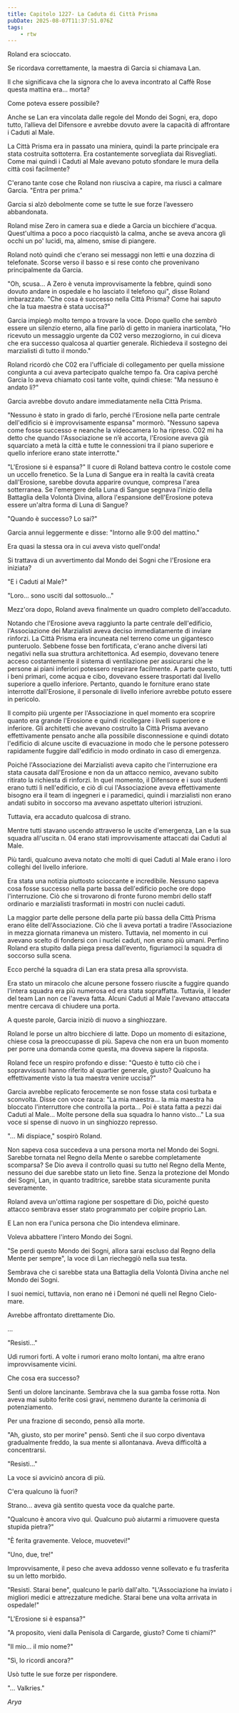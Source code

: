 ```yaml
---
title: Capitolo 1227- La Caduta di Città Prisma
pubDate: 2025-08-07T11:37:51.076Z
tags:
    - rtw
---
```



Roland era scioccato.


Se ricordava correttamente, la maestra di Garcia si chiamava Lan.


Il che significava che la signora che lo aveva incontrato al Caffè Rose questa mattina era... morta?


Come poteva essere possibile?


Anche se Lan era vincolata dalle regole del Mondo dei Sogni, era, dopo tutto, l’allieva del Difensore e avrebbe dovuto avere la capacità di affrontare i Caduti al Male.


La Città Prisma era in passato una miniera, quindi la parte principale era stata costruita sottoterra. Era costantemente sorvegliata dai Risvegliati. Come mai quindi i Caduti al Male avevano potuto sfondare le mura della città così facilmente?


C'erano tante cose che Roland non riusciva a capire, ma riuscì a calmare Garcia. "Entra per prima."


Garcia si alzò debolmente come se tutte le sue forze l’avessero abbandonata.


Roland mise Zero in camera sua e diede a Garcia un bicchiere d'acqua. Quest'ultima a poco a poco riacquistò la calma, anche se aveva ancora gli occhi un po' lucidi, ma, almeno, smise di piangere.


Roland notò quindi che c'erano sei messaggi non letti e una dozzina di telefonate. Scorse verso il basso e si rese conto che provenivano principalmente da Garcia.


"Oh, scusa... A Zero è venuta improvvisamente la febbre, quindi sono dovuto andare in ospedale e ho lasciato il telefono qui", disse Roland imbarazzato. "Che cosa è successo nella Città Prisma? Come hai saputo che la tua maestra è stata uccisa?"


Garcia impiegò molto tempo a trovare la voce. Dopo quello che sembrò essere un silenzio eterno, alla fine parlò di getto in maniera inarticolata, "Ho ricevuto un messaggio urgente da C02 verso mezzogiorno, in cui diceva che era successo qualcosa al quartier generale. Richiedeva il sostegno dei marzialisti di tutto il mondo."


Roland ricordò che C02 era l'ufficiale di collegamento per quella missione congiunta a cui aveva partecipato qualche tempo fa. Ora capiva perché Garcia lo aveva chiamato così tante volte, quindi chiese: "Ma nessuno è andato lì?"


Garcia avrebbe dovuto andare immediatamente nella Città Prisma.


"Nessuno è stato in grado di farlo, perché l'Erosione nella parte centrale dell'edificio si è improvvisamente espansa" mormorò. "Nessuno sapeva come fosse successo e neanche la videocamera lo ha ripreso. C02 mi ha detto che quando l'Associazione se n’è accorta, l'Erosione aveva già squarciato a metà la città e tutte le connessioni tra il piano superiore e quello inferiore erano state interrotte."


"L'Erosione si è espansa?" Il cuore di Roland batteva contro le costole come un uccello frenetico. Se la Luna di Sangue era in realtà la cavità creata dall'Erosione, sarebbe dovuta apparire ovunque, compresa l'area sotterranea. Se l'emergere della Luna di Sangue segnava l'inizio della Battaglia della Volontà Divina, allora l'espansione dell'Erosione poteva essere un'altra forma di Luna di Sangue?


"Quando è successo? Lo sai?"


Garcia annuì leggermente e disse: "Intorno alle 9:00 del mattino."


Era quasi la stessa ora in cui aveva visto quell'onda!


Si trattava di un avvertimento dal Mondo dei Sogni che l'Erosione era iniziata?


"E i Caduti al Male?"


"Loro... sono usciti dal sottosuolo..."


Mezz'ora dopo, Roland aveva finalmente un quadro completo dell’accaduto.


Notando che l'Erosione aveva raggiunto la parte centrale dell'edificio, l'Associazione dei Marzialisti aveva deciso immediatamente di inviare rinforzi. La Città Prisma era incuneata nel terreno come un gigantesco punteruolo. Sebbene fosse ben fortificata, c'erano anche diversi lati negativi nella sua struttura architettonica. Ad esempio, dovevano tenere acceso costantemente il sistema di ventilazione per assicurarsi che le persone ai piani inferiori potessero respirare facilmente. A parte questo, tutti i beni primari, come acqua e cibo, dovevano essere trasportati dal livello superiore a quello inferiore. Pertanto, quando le forniture erano state interrotte dall'Erosione, il personale di livello inferiore avrebbe potuto essere in pericolo.


Il compito più urgente per l'Associazione in quel momento era scoprire quanto era grande l'Erosione e quindi ricollegare i livelli superiore e inferiore. Gli architetti che avevano costruito la Città Prisma avevano effettivamente pensato anche alla possibile disconnessione e quindi dotato l'edificio di alcune uscite di evacuazione in modo che le persone potessero rapidamente fuggire dall'edificio in modo ordinato in caso di emergenza.


Poiché l'Associazione dei Marzialisti aveva capito che l'interruzione era stata causata dall'Erosione e non da un attacco nemico, avevano subito ritirato la richiesta di rinforzi. In quel momento, il Difensore e i suoi studenti erano tutti lì nell'edificio, e ciò di cui l'Associazione aveva effettivamente bisogno era il team di ingegneri e i paramedici, quindi i marzialisti non erano andati subito in soccorso ma avevano aspettato ulteriori istruzioni.


Tuttavia, era accaduto qualcosa di strano.


Mentre tutti stavano uscendo attraverso le uscite d'emergenza, Lan e la sua squadra all'uscita n. 04 erano stati improvvisamente attaccati dai Caduti al Male.


Più tardi, qualcuno aveva notato che molti di quei Caduti al Male erano i loro colleghi del livello inferiore.


Era stata una notizia piuttosto scioccante e incredibile. Nessuno sapeva cosa fosse successo nella parte bassa dell'edificio poche ore dopo l'interruzione. Ciò che si trovarono di fronte furono membri dello staff ordinario e marzialisti trasformati in mostri con nuclei caduti.


La maggior parte delle persone della parte più bassa della Città Prisma erano élite dell'Associazione. Ciò che li aveva portati a tradire l'Associazione in mezza giornata rimaneva un mistero. Tuttavia, nel momento in cui avevano scelto di fondersi con i nuclei caduti, non erano più umani. Perfino Roland era stupito dalla piega presa dall’evento, figuriamoci la squadra di soccorso sulla scena.


Ecco perché la squadra di Lan era stata presa alla sprovvista.


Era stato un miracolo che alcune persone fossero riuscite a fuggire quando l'intera squadra era più numerosa ed era stata sopraffatta. Tuttavia, il leader del team Lan non ce l'aveva fatta. Alcuni Caduti al Male l'avevano attaccata mentre cercava di chiudere una porta.


A queste parole, Garcia iniziò di nuovo a singhiozzare.


Roland le porse un altro bicchiere di latte. Dopo un momento di esitazione, chiese cosa la preoccupasse di più. Sapeva che non era un buon momento per porre una domanda come questa, ma doveva sapere la risposta.


Roland fece un respiro profondo e disse: "Questo è tutto ciò che i sopravvissuti hanno riferito al quartier generale, giusto? Qualcuno ha effettivamente visto la tua maestra venire uccisa?"


Garcia avrebbe replicato ferocemente se non fosse stata così turbata e sconvolta. Disse con voce rauca: "La mia maestra... la mia maestra ha bloccato l'interruttore che controlla la porta... Poi è stata fatta a pezzi dai Caduti al Male... Molte persone della sua squadra lo hanno visto..." La sua voce si spense di nuovo in un singhiozzo represso.


"... Mi dispiace," sospirò Roland.


Non sapeva cosa succedeva a una persona morta nel Mondo dei Sogni. Sarebbe tornata nel Regno della Mente o sarebbe completamente scomparsa? Se Dio aveva il controllo quasi su tutto nel Regno della Mente, nessuno dei due sarebbe stato un lieto fine. Senza la protezione del Mondo dei Sogni, Lan, in quanto traditrice, sarebbe stata sicuramente punita severamente.


Roland aveva un'ottima ragione per sospettare di Dio, poiché questo attacco sembrava esser stato programmato per colpire proprio Lan.


E Lan non era l'unica persona che Dio intendeva eliminare.


Voleva abbattere l'intero Mondo dei Sogni.


"Se perdi questo Mondo dei Sogni, allora sarai escluso dal Regno della Mente per sempre", la voce di Lan riecheggiò nella sua testa.


Sembrava che ci sarebbe stata una Battaglia della Volontà Divina anche nel Mondo dei Sogni.


I suoi nemici, tuttavia, non erano né i Demoni né quelli nel Regno Cielo-mare.


Avrebbe affrontato direttamente Dio.


...


"Resisti..."


Udì rumori forti. A volte i rumori erano molto lontani, ma altre erano improvvisamente vicini.


Che cosa era successo?


Sentì un dolore lancinante. Sembrava che la sua gamba fosse rotta. Non aveva mai subito ferite così gravi, nemmeno durante la cerimonia di potenziamento.


Per una frazione di secondo, pensò alla morte.


"Ah, giusto, sto per morire" pensò. Sentì che il suo corpo diventava gradualmente freddo, la sua mente si allontanava. Aveva difficoltà a concentrarsi.


"Resisti..."


La voce si avvicinò ancora di più.


C'era qualcuno là fuori?


Strano... aveva già sentito questa voce da qualche parte.


"Qualcuno è ancora vivo qui. Qualcuno può aiutarmi a rimuovere questa stupida pietra?"


"È ferita gravemente. Veloce, muovetevi!"


"Uno, due, tre!"


Improvvisamente, il peso che aveva addosso venne sollevato e fu trasferita su un letto morbido.


"Resisti. Starai bene", qualcuno le parlò dall'alto. "L'Associazione ha inviato i migliori medici e attrezzature mediche. Starai bene una volta arrivata in ospedale!"


"L'Erosione si è espansa?"


"A proposito, vieni dalla Penisola di Cargarde, giusto? Come ti chiami?"


"Il mio... il mio nome?"


"Sì, lo ricordi ancora?"


Usò tutte le sue forze per rispondere.


"... Valkries."






<em>Arya</em>




                                


                                



